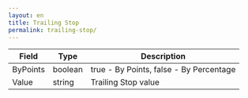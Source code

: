 ```yaml
---
layout: en
title: Trailing Stop
permalink: trailing-stop/
---
```


| Field    | Type    | Description |
| -------- | ------- | ----------- |
| ByPoints | boolean | true - By Points, false - By Percentage |
| Value    | string  | Trailing Stop value |